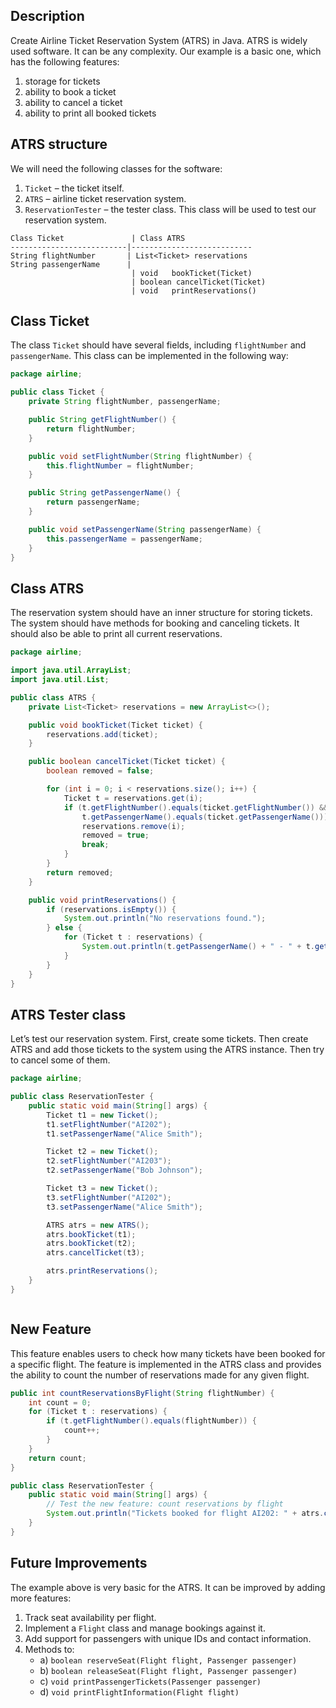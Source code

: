 ## Description

Create Airline Ticket Reservation System (ATRS) in Java. ATRS is widely used software. It can be any complexity. Our example is a basic one, which has the following features:

1. storage for tickets
2. ability to book a ticket
3. ability to cancel a ticket
4. ability to print all booked tickets

## ATRS structure

We will need the following classes for the software:

1. `Ticket` – the ticket itself.
2. `ATRS` – airline ticket reservation system.
3. `ReservationTester` – the tester class. This class will be used to test our reservation system.

```
Class Ticket               | Class ATRS
--------------------------|---------------------------
String flightNumber       | List<Ticket> reservations
String passengerName      |
                           | void   bookTicket(Ticket)
                           | boolean cancelTicket(Ticket)
                           | void   printReservations()
```

## Class Ticket

The class `Ticket` should have several fields, including `flightNumber` and `passengerName`. This class can be implemented in the following way:

```java
package airline;

public class Ticket {
    private String flightNumber, passengerName;

    public String getFlightNumber() {
        return flightNumber;
    }

    public void setFlightNumber(String flightNumber) {
        this.flightNumber = flightNumber;
    }

    public String getPassengerName() {
        return passengerName;
    }

    public void setPassengerName(String passengerName) {
        this.passengerName = passengerName;
    }
}
```

## Class ATRS

The reservation system should have an inner structure for storing tickets. The system should have methods for booking and canceling tickets. It should also be able to print all current reservations.

```java
package airline;

import java.util.ArrayList;
import java.util.List;

public class ATRS {
    private List<Ticket> reservations = new ArrayList<>();

    public void bookTicket(Ticket ticket) {
        reservations.add(ticket);
    }

    public boolean cancelTicket(Ticket ticket) {
        boolean removed = false;

        for (int i = 0; i < reservations.size(); i++) {
            Ticket t = reservations.get(i);
            if (t.getFlightNumber().equals(ticket.getFlightNumber()) &&
                t.getPassengerName().equals(ticket.getPassengerName())) {
                reservations.remove(i);
                removed = true;
                break;
            }
        }
        return removed;
    }

    public void printReservations() {
        if (reservations.isEmpty()) {
            System.out.println("No reservations found.");
        } else {
            for (Ticket t : reservations) {
                System.out.println(t.getPassengerName() + " - " + t.getFlightNumber());
            }
        }
    }
}
```

## ATRS Tester class

Let’s test our reservation system. First, create some tickets. Then create ATRS and add those tickets to the system using the ATRS instance. Then try to cancel some of them.

```java
package airline;

public class ReservationTester {
    public static void main(String[] args) {
        Ticket t1 = new Ticket();
        t1.setFlightNumber("AI202");
        t1.setPassengerName("Alice Smith");

        Ticket t2 = new Ticket();
        t2.setFlightNumber("AI203");
        t2.setPassengerName("Bob Johnson");

        Ticket t3 = new Ticket();
        t3.setFlightNumber("AI202");
        t3.setPassengerName("Alice Smith");

        ATRS atrs = new ATRS();
        atrs.bookTicket(t1);
        atrs.bookTicket(t2);
        atrs.cancelTicket(t3);

        atrs.printReservations();
    }
}



```

## New Feature

This feature enables users to check how many tickets have been booked for a specific flight. The feature is implemented in the ATRS class and provides the ability to count the number of reservations made for any given flight.

```java
public int countReservationsByFlight(String flightNumber) {
    int count = 0;
    for (Ticket t : reservations) {
        if (t.getFlightNumber().equals(flightNumber)) {
            count++;
        }
    }
    return count;
}

```
```java
public class ReservationTester {
    public static void main(String[] args) {
        // Test the new feature: count reservations by flight
        System.out.println("Tickets booked for flight AI202: " + atrs.countReservationsForFlight("AI202"));
    }
}


```

## Future Improvements

The example above is very basic for the ATRS. It can be improved by adding more features:

1. Track seat availability per flight.
2. Implement a `Flight` class and manage bookings against it.
3. Add support for passengers with unique IDs and contact information.
4. Methods to:
    - a) `boolean reserveSeat(Flight flight, Passenger passenger)`
    - b) `boolean releaseSeat(Flight flight, Passenger passenger)`
    - c) `void printPassengerTickets(Passenger passenger)`
    - d) `void printFlightInformation(Flight flight)`

